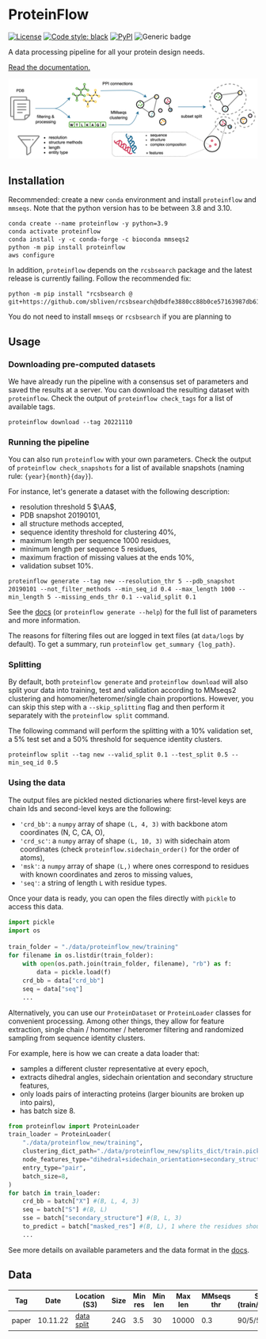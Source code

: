 # ProteinFlow

[![License](https://img.shields.io/badge/License-BSD_3--Clause-blue.svg)](https://opensource.org/licenses/BSD-3-Clause)
[![Code style: black](https://img.shields.io/badge/code%20style-black-000000.svg)](https://github.com/psf/black)
[![PyPI](https://img.shields.io/pypi/v/proteinflow)](https://pypi.org/project/proteinflow/)
![Generic badge](https://img.shields.io/badge/Contributions-Welcome-brightgreen.svg)

A data processing pipeline for all your protein design needs.

[Read the documentation.](https://adaptyvbio.github.io/ProteinFlow/)

![overview](fig_pipeline.png)

## Installation
Recommended: create a new `conda` environment and install `proteinflow` and `mmseqs`. Note that the python version has to be between 3.8 and 3.10. 
```
conda create --name proteinflow -y python=3.9
conda activate proteinflow
conda install -y -c conda-forge -c bioconda mmseqs2
python -m pip install proteinflow
aws configure
```
In addition, `proteinflow` depends on the `rcsbsearch` package and the latest release is currently failing. Follow the recommended fix:
```
python -m pip install "rcsbsearch @ git+https://github.com/sbliven/rcsbsearch@dbdfe3880cc88b0ce57163987db613d579400c8e"
```

You do not need to install `mmseqs` or `rcsbsearch` if you are planning to 

## Usage
### Downloading pre-computed datasets
We have already run the pipeline with a consensus set of parameters and saved the results at a server. You can download the resulting dataset with `proteinflow`. Check the output of `proteinflow check_tags` for a list of available tags.
```
proteinflow download --tag 20221110 
```

### Running the pipeline
You can also run `proteinflow` with your own parameters. Check the output of `proteinflow check_snapshots` for a list of available snapshots (naming rule: `{year}{month}{day}`).

For instance, let's generate a dataset with the following description:
- resolution threshold 5 $\AA$,
- PDB snapshot 20190101,
- all structure methods accepted,
- sequence identity threshold for clustering 40%,
- maximum length per sequence 1000 residues,
- minimum length per sequence 5 residues,
- maximum fraction of missing values at the ends 10%,
- validation subset 10%.

```
proteinflow generate --tag new --resolution_thr 5 --pdb_snapshot 20190101 --not_filter_methods --min_seq_id 0.4 --max_length 1000 --min_length 5 --missing_ends_thr 0.1 --valid_split 0.1
```
See the [docs](https://adaptyvbio.github.io/ProteinFlow/) (or `proteinflow generate --help`) for the full list of parameters and more information.

The reasons for filtering files out are logged in text files (at `data/logs` by default). To get a summary, run `proteinflow get_summary {log_path}`.

### Splitting
By default, both `proteinflow generate` and `proteinflow download` will also split your data into training, test and validation according to MMseqs2 clustering and homomer/heteromer/single chain proportions. However, you can skip this step with a `--skip_splitting` flag and then perform it separately with the `proteinflow split` command.

The following command will perform the splitting with a 10% validation set, a 5% test set and a 50% threshold for sequence identity clusters.
```
proteinflow split --tag new --valid_split 0.1 --test_split 0.5 --min_seq_id 0.5
```

### Using the data
The output files are pickled nested dictionaries where first-level keys are chain Ids and second-level keys are the following:
- `'crd_bb'`: a `numpy` array of shape `(L, 4, 3)` with backbone atom coordinates (N, C, CA, O),
- `'crd_sc'`: a `numpy` array of shape `(L, 10, 3)` with sidechain atom coordinates (check `proteinflow.sidechain_order()` for the order of atoms),
- `'msk'`: a `numpy` array of shape `(L,)` where ones correspond to residues with known coordinates and
    zeros to missing values,
- `'seq'`: a string of length `L` with residue types.

Once your data is ready, you can open the files directly with `pickle` to access this data.

```python
import pickle
import os

train_folder = "./data/proteinflow_new/training"
for filename in os.listdir(train_folder):
    with open(os.path.join(train_folder, filename), "rb") as f:
        data = pickle.load(f)
    crd_bb = data["crd_bb"]
    seq = data["seq"]
    ...
```

Alternatively, you can use our `ProteinDataset` or `ProteinLoader` classes 
for convenient processing. Among other things, they allow for feature extraction, single chain / homomer / heteromer filtering and randomized sampling from sequence identity clusters.

For example, here is how we can create a data loader that:
- samples a different cluster representative at every epoch,
- extracts dihedral angles, sidechain orientation and secondary structure features,
- only loads pairs of interacting proteins (larger biounits are broken up into pairs),
- has batch size 8.

```python
from proteinflow import ProteinLoader
train_loader = ProteinLoader(
    "./data/proteinflow_new/training", 
    clustering_dict_path="./data/proteinflow_new/splits_dict/train.pickle",
    node_features_type="dihedral+sidechain_orientation+secondary_structure",
    entry_type="pair",
    batch_size=8,
)
for batch in train_loader:
    crd_bb = batch["X"] #(B, L, 4, 3)
    seq = batch["S"] #(B, L)
    sse = batch["secondary_structure"] #(B, L, 3)
    to_predict = batch["masked_res"] #(B, L), 1 where the residues should be masked, 0 otherwise
    ...
```
See more details on available parameters and the data format in the [docs](https://adaptyvbio.github.io/ProteinFlow/).

## Data

|Tag    |Date    |Location (S3)|Size|Min res|Min len|Max len|MMseqs thr|Split (train/val/test)|Missing thr (ends/middle)|
|--------|--------|--------|----|-------|-------|-------|------------|-----|-----------|
|paper|10.11.22|[data](s3://ml4-main-storage/proteinflow_20221110/) [split]("s3://ml4-main-storage/proteinflow_20221110_splits_dict/")|24G|3.5|30|10000|0.3|90/5/5|0.3/0.1




